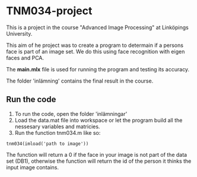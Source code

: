 # TNM034-project
This is a project in the course "Advanced Image Processing" at Linköpings University. 

This aim of he project was to create a program to determain if a persons face is part of an image set. We do this using face recognition with eigen faces and PCA.

The **main.mlx** file is used for running the program and testing its accuracy. 

The folder 'inlämning' contains the final result in the course. 

## Run the code
1. To run the code, open the folder 'inlämningar'
2. Load the data.mat file into workspace or let the program build all the nessesary variables and matricies. 
3. Run the function tnm034.m like so:
```
tnm034(imload('path to image'))
```
The function will return a 0 if the face in your image is not part of the data set (DB1), otherwise the function will return the id of the person it thinks the input image contains.
